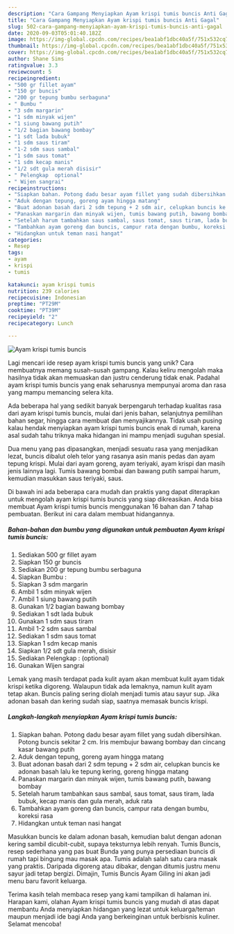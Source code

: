```yaml
---
description: "Cara Gampang Menyiapkan Ayam krispi tumis buncis Anti Gagal"
title: "Cara Gampang Menyiapkan Ayam krispi tumis buncis Anti Gagal"
slug: 502-cara-gampang-menyiapkan-ayam-krispi-tumis-buncis-anti-gagal
date: 2020-09-03T05:01:40.182Z
image: https://img-global.cpcdn.com/recipes/bea1abf1dbc40a5f/751x532cq70/ayam-krispi-tumis-buncis-foto-resep-utama.jpg
thumbnail: https://img-global.cpcdn.com/recipes/bea1abf1dbc40a5f/751x532cq70/ayam-krispi-tumis-buncis-foto-resep-utama.jpg
cover: https://img-global.cpcdn.com/recipes/bea1abf1dbc40a5f/751x532cq70/ayam-krispi-tumis-buncis-foto-resep-utama.jpg
author: Shane Sims
ratingvalue: 3.3
reviewcount: 5
recipeingredient:
- "500 gr fillet ayam"
- "150 gr buncis"
- "200 gr tepung bumbu serbaguna"
- " Bumbu "
- "3 sdm margarin"
- "1 sdm minyak wijen"
- "1 siung bawang putih"
- "1/2 bagian bawang bombay"
- "1 sdt lada bubuk"
- "1 sdm saus tiram"
- "1-2 sdm saus sambal"
- "1 sdm saus tomat"
- "1 sdm kecap manis"
- "1/2 sdt gula merah disisir"
- " Pelengkap  optional"
- " Wijen sangrai"
recipeinstructions:
- "Siapkan bahan. Potong dadu besar ayam fillet yang sudah dibersihkan. Potong buncis sekitar 2 cm. Iris membujur bawang bombay dan cincang kasar bawang putih"
- "Aduk dengan tepung, goreng ayam hingga matang"
- "Buat adonan basah dari 2 sdm tepung + 2 sdm air, celupkan buncis ke adonan basah lalu ke tepung kering, goreng hingga matang"
- "Panaskan margarin dan minyak wijen, tumis bawang putih, bawang bombay"
- "Setelah harum tambahkan saus sambal, saus tomat, saus tiram, lada bubuk, kecap manis dan gula merah, aduk rata"
- "Tambahkan ayam goreng dan buncis, campur rata dengan bumbu, koreksi rasa"
- "Hidangkan untuk teman nasi hangat"
categories:
- Resep
tags:
- ayam
- krispi
- tumis

katakunci: ayam krispi tumis 
nutrition: 239 calories
recipecuisine: Indonesian
preptime: "PT29M"
cooktime: "PT39M"
recipeyield: "2"
recipecategory: Lunch

---
```



![Ayam krispi tumis buncis](https://img-global.cpcdn.com/recipes/bea1abf1dbc40a5f/751x532cq70/ayam-krispi-tumis-buncis-foto-resep-utama.jpg)

Lagi mencari ide resep ayam krispi tumis buncis yang unik? Cara membuatnya memang susah-susah gampang. Kalau keliru mengolah maka hasilnya tidak akan memuaskan dan justru cenderung tidak enak. Padahal ayam krispi tumis buncis yang enak seharusnya mempunyai aroma dan rasa yang mampu memancing selera kita.

Ada beberapa hal yang sedikit banyak berpengaruh terhadap kualitas rasa dari ayam krispi tumis buncis, mulai dari jenis bahan, selanjutnya pemilihan bahan segar, hingga cara membuat dan menyajikannya. Tidak usah pusing kalau hendak menyiapkan ayam krispi tumis buncis enak di rumah, karena asal sudah tahu triknya maka hidangan ini mampu menjadi suguhan spesial.

Dua menu yang pas dipasangkan, menjadi sesuatu rasa yang menjadikan lezat, buncis dibalut oleh telor yang rasanya asin manis pedas dan ayam tepung krispi. Mulai dari ayam goreng, ayam teriyaki, ayam krispi dan masih jenis lainnya lagi. Tumis bawang bombai dan bawang putih sampai harum, kemudian masukkan saus teriyaki, saus.


Di bawah ini ada beberapa cara mudah dan praktis yang dapat diterapkan untuk mengolah ayam krispi tumis buncis yang siap dikreasikan. Anda bisa membuat Ayam krispi tumis buncis menggunakan 16 bahan dan 7 tahap pembuatan. Berikut ini cara dalam membuat hidangannya.

<!--inarticleads1-->

##### Bahan-bahan dan bumbu yang digunakan untuk pembuatan Ayam krispi tumis buncis:

1. Sediakan 500 gr fillet ayam
1. Siapkan 150 gr buncis
1. Sediakan 200 gr tepung bumbu serbaguna
1. Siapkan  Bumbu :
1. Siapkan 3 sdm margarin
1. Ambil 1 sdm minyak wijen
1. Ambil 1 siung bawang putih
1. Gunakan 1/2 bagian bawang bombay
1. Sediakan 1 sdt lada bubuk
1. Gunakan 1 sdm saus tiram
1. Ambil 1-2 sdm saus sambal
1. Sediakan 1 sdm saus tomat
1. Siapkan 1 sdm kecap manis
1. Siapkan 1/2 sdt gula merah, disisir
1. Sediakan  Pelengkap : (optional)
1. Gunakan  Wijen sangrai


Lemak yang masih terdapat pada kulit ayam akan membuat kulit ayam tidak krispi ketika digoreng. Walaupun tidak ada lemaknya, namun kulit ayam tetap akan. Buncis paling sering diolah menjadi tumis atau sayur sup. Jika adonan basah dan kering sudah siap, saatnya memasak buncis krispi. 

<!--inarticleads2-->

##### Langkah-langkah menyiapkan Ayam krispi tumis buncis:

1. Siapkan bahan. Potong dadu besar ayam fillet yang sudah dibersihkan. Potong buncis sekitar 2 cm. Iris membujur bawang bombay dan cincang kasar bawang putih
1. Aduk dengan tepung, goreng ayam hingga matang
1. Buat adonan basah dari 2 sdm tepung + 2 sdm air, celupkan buncis ke adonan basah lalu ke tepung kering, goreng hingga matang
1. Panaskan margarin dan minyak wijen, tumis bawang putih, bawang bombay
1. Setelah harum tambahkan saus sambal, saus tomat, saus tiram, lada bubuk, kecap manis dan gula merah, aduk rata
1. Tambahkan ayam goreng dan buncis, campur rata dengan bumbu, koreksi rasa
1. Hidangkan untuk teman nasi hangat


Masukkan buncis ke dalam adonan basah, kemudian balut dengan adonan kering sambil dicubit-cubit, supaya teksturnya lebih renyah. Tumis Buncis, resep sederhana yang pas buat Bunda yang punya persediaan buncis di rumah tapi bingung mau masak apa. Tumis adalah salah satu cara masak yang praktis. Daripada digoreng atau dibakar, dengan ditumis justru menu sayur jadi tetap bergizi. Dimajin, Tumis Buncis Ayam Giling ini akan jadi menu baru favorit keluarga. 

Terima kasih telah membaca resep yang kami tampilkan di halaman ini. Harapan kami, olahan Ayam krispi tumis buncis yang mudah di atas dapat membantu Anda menyiapkan hidangan yang lezat untuk keluarga/teman maupun menjadi ide bagi Anda yang berkeinginan untuk berbisnis kuliner. Selamat mencoba!

